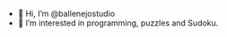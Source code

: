 - 👋 Hi, I’m @ballenejostudio
- 👀 I’m interested in programming, puzzles and Sudoku. 

<!---
ballenejostudio is a ✨ special ✨ repository because its `README.md` (this file) appears on your GitHub profile.
You can click the Preview link to take a look at your changes.
--->
